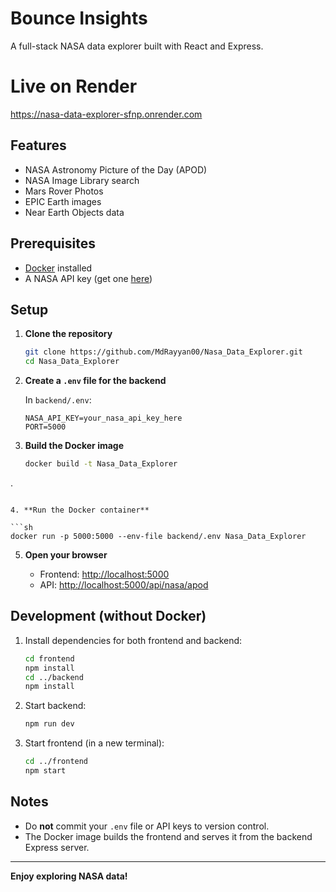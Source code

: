 # Bounce Insights

A full-stack NASA data explorer built with React and Express.

# Live on Render
https://nasa-data-explorer-sfnp.onrender.com

## Features

- NASA Astronomy Picture of the Day (APOD)
- NASA Image Library search
- Mars Rover Photos
- EPIC Earth images
- Near Earth Objects data

## Prerequisites

- [Docker](https://www.docker.com/products/docker-desktop) installed
- A NASA API key (get one [here](https://api.nasa.gov/))

## Setup

1. **Clone the repository**

   ```sh
   git clone https://github.com/MdRayyan00/Nasa_Data_Explorer.git
   cd Nasa_Data_Explorer

   ```

2. **Create a `.env` file for the backend**

   In `backend/.env`:
   ```
   NASA_API_KEY=your_nasa_api_key_here
   PORT=5000
   ```

3. **Build the Docker image**

   ```sh
   docker build -t Nasa_Data_Explorer
 .
   ```

4. **Run the Docker container**

   ```sh
   docker run -p 5000:5000 --env-file backend/.env Nasa_Data_Explorer

   ```

5. **Open your browser**

   - Frontend: [http://localhost:5000](http://localhost:5000)
   - API: [http://localhost:5000/api/nasa/apod](http://localhost:5000/api/nasa/apod)

## Development (without Docker)

1. Install dependencies for both frontend and backend:

   ```sh
   cd frontend
   npm install
   cd ../backend
   npm install
   ```

2. Start backend:

   ```sh
   npm run dev
   ```

3. Start frontend (in a new terminal):

   ```sh
   cd ../frontend
   npm start
   ```

## Notes

- Do **not** commit your `.env` file or API keys to version control.
- The Docker image builds the frontend and serves it from the backend Express server.

---

**Enjoy exploring NASA data!**
